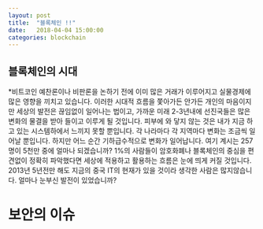 ```yaml
---
layout: post
title:  "블록체인 !!"
date:   2018-04-04 15:00:00
categories: blockchain
---
```


## 블록체인의 시대
*비트코인 예찬론이나 비판론을 논하기 전에 이미 많은 거래가 이루어지고 실물경제에 많은 영향을 끼치고 있습니다. 이러한 시대적 흐름을 쫓아가든 안가든 개인의 마음이지만 세상의 발전은 끊임없이 일어나는 법이고, 가까운 미래 2-3년내에 선진국들은 많은 변화의 물결을 받아 들이고 이루게 될 것입니다. 피부에 와 닿지 않는 것은 내가 지금 하고 있는 시스템하에서 느끼지 못할 뿐입니다.  각 나라마다 각 지역마다 변화는 조금씩 일어날 뿐입니다. 하지만 어느 순간 기하급수적으로 변화가 일어납니다. 여기 계시는 257명이 5천만 중에 얼마나 되겠습니까? 1%의 사람들이 암호화폐나 블록체인의 중심을 편견없이 정확히 파악했다면 세상에 적용하고 활용하는 흐름은 눈에 띄게 커질 것입니다. 2013년 5년전만 해도 지금의 중국 IT의 현재가 있을 것이라 생각한 사람은 많지않습니다. 얼마나 눈부신 발전이 있었습니까?  

# 보안의 이슈